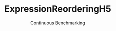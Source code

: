 ---
layout: docu
title: ExpressionReorderingH5
subtitle: Continuous Benchmarking
selected: Expression_Reordering
expanded: Benchmarking
benchmark: /individual_results/ExpressionReorderingH5.html
---